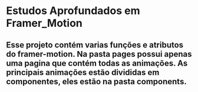 # Estudos Aprofundados em Framer_Motion

## Esse projeto contém varias funções e atributos do framer-motion. Na pasta pages possui apenas uma pagina que contém todas as animações. As principais animações estão divididas em componentes, eles estão na pasta components.
